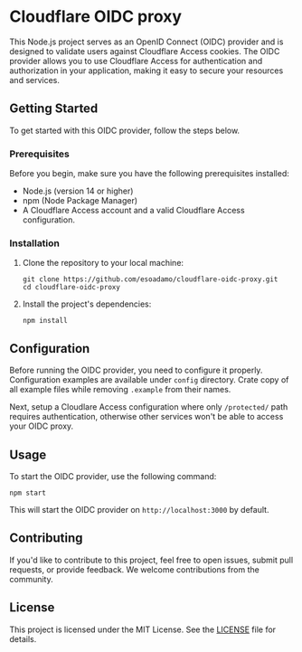 # Cloudflare OIDC proxy

This Node.js project serves as an OpenID Connect (OIDC) provider and is designed to validate users against Cloudflare Access cookies. The OIDC provider allows you to use Cloudflare Access for authentication and authorization in your application, making it easy to secure your resources and services.

## Getting Started

To get started with this OIDC provider, follow the steps below.

### Prerequisites

Before you begin, make sure you have the following prerequisites installed:

- Node.js (version 14 or higher)
- npm (Node Package Manager)
- A Cloudflare Access account and a valid Cloudflare Access configuration.

### Installation

1. Clone the repository to your local machine:
   
   ```shell
   git clone https://github.com/esoadamo/cloudflare-oidc-proxy.git
   cd cloudflare-oidc-proxy
   ```

2. Install the project's dependencies:
   
   ```shell
   npm install
   ```

## Configuration

Before running the OIDC provider, you need to configure it properly. Configuration examples are available under `config` directory. Crate copy of all example files while removing `.example` from their names. 

Next, setup a Cloudlare Access configuration where only `/protected/` path requires authentication, otherwise other services won't be able to access your OIDC proxy.

## Usage

To start the OIDC provider, use the following command:

```shell
npm start
```

This will start the OIDC provider on `http://localhost:3000` by default.

## Contributing

If you'd like to contribute to this project, feel free to open issues, submit pull requests, or provide feedback. We welcome contributions from the community.

## License

This project is licensed under the MIT License. See the [LICENSE](LICENSE.txt) file for details.
